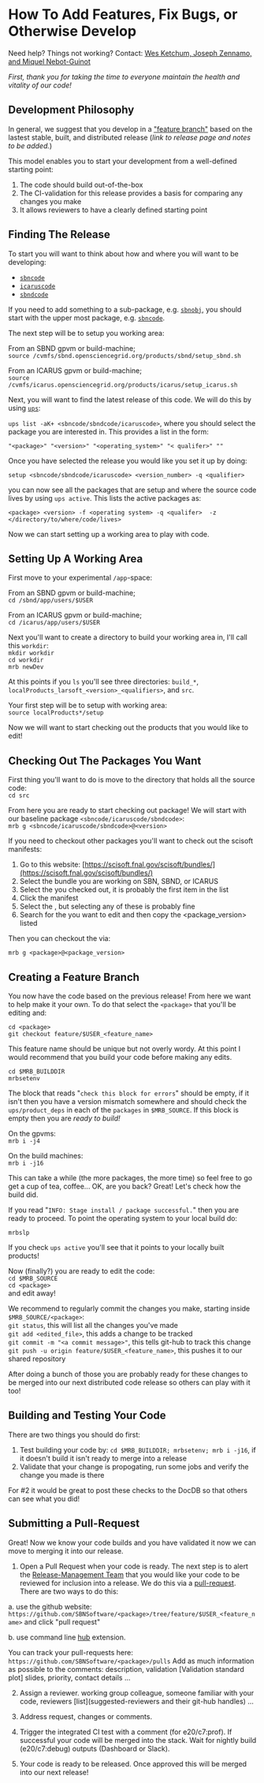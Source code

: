 # How To Add Features, Fix Bugs, or Otherwise Develop 

Need help? Things not working? Contact: [Wes Ketchum, Joseph Zennamo, and Miquel Nebot-Guinot](mailto:wketchum@fnal.gov,jaz8600@fnal.gov,miquel.nebot@ed.ac.uk)

*First, thank you for taking the time to everyone maintain the health and vitality of our code!*

## Development Philosophy

In general, we suggest that you develop in a ["feature branch"](https://www.atlassian.com/git/tutorials/comparing-workflows/feature-branch-workflow) based on the lastest stable, built, and distributed release (_link to release page and notes to be added._)

This model enables you to start your development from a well-defined starting point:
1. The code should build out-of-the-box
2. The CI-validation for this release provides a basis for comparing any changes you make
3. It allows reviewers to have a clearly defined starting point

## Finding The Release

To start you will want to think about how and where you will want to be developing:
* [`sbncode`](https://github.com/SBNSoftware/sbncode)
* [`icaruscode`](https://github.com/SBNSoftware/icaruscode)
* [`sbndcode`](https://github.com/SBNSoftware/sbndcode)

If you need to add something to a sub-package, e.g. [`sbnobj`](https://github.com/SBNSoftware/sbnobj), you should start with the upper most package, e.g. [`sbncode`](https://github.com/SBNSoftware/sbncode). 

The next step will be to setup you working area:

From an SBND gpvm or build-machine;  
`source /cvmfs/sbnd.opensciencegrid.org/products/sbnd/setup_sbnd.sh`

From an ICARUS gpvm or build-machine;  
`source /cvmfs/icarus.opensciencegrid.org/products/icarus/setup_icarus.sh`

Next, you will want to find the latest release of this code. We will do this by using [`ups`](https://cdcvs.fnal.gov/redmine/projects/ups/wiki/Getting_Started_Using_UPS):

`ups list -aK+ <sbncode/sbndcode/icaruscode>`, where you should select the package you are interested in. This provides a list in the form:  

`"<package>" "<version>" "<operating_system>" "< qualifer>" ""`  

Once you have selected the release you would like you set it up by doing:  

`setup <sbncode/sbndcode/icaruscode> <version_number> -q <qualifier>`  

you can now see all the packages that are setup and where the source code lives by using `ups active`. This lists the active packages as:  

`<package> <version> -f <operating system> -q <qualifer>  -z </directory/to/where/code/lives>`  

Now we can start setting up a working area to play with code.  

## Setting Up A Working Area

First move to your experimental `/app`-space:  

From an SBND gpvm or build-machine;  
`cd /sbnd/app/users/$USER`  

From an ICARUS gpvm or build-machine;   
`cd /icarus/app/users/$USER`  

Next you'll want to create a directory to build your working area in, I'll call this `workdir`:  
`mkdir workdir`  
`cd workdir`  
`mrb newDev`  

At this points if you `ls` you'll see three directories: `build_*`, `localProducts_larsoft_<version>_<qualifiers>`, and `src`.  

Your first step will be to setup with working area:  
`source localProducts*/setup`  

Now we will want to start checking out the products that you would like to edit!   

## Checking Out The Packages You Want

First thing you'll want to do is move to the directory that holds all the source code:  
`cd src`  

From here you are ready to start checking out package! We will start with our baseline package `<sbncode/icaruscode/sbndcode>`:  
`mrb g <sbncode/icaruscode/sbndcode>@<version>`  

If you need to checkout other packages you'll want to check out the scisoft manifests:

1. Go to this website: [https://scisoft.fnal.gov/scisoft/bundles/](https://scisoft.fnal.gov/scisoft/bundles/)
2. Select the bundle you are working on SBN, SBND, or ICARUS 
3. Select the <version> you checked out, it is probably the first item in the list
4. Click the manifest 
5. Select the <qualifier>, but selecting any of these is probably fine
6. Search for the <package> you want to edit and then copy the <package_version> listed

Then you can checkout the <package> via:  
   
`mrb g <package>@<package_version>`

## Creating a Feature Branch

You now have the code based on the previous release! From here we want to help make it your own. To do that select the `<package>` that you'll be editing and:

`cd <package>`  
`git checkout feature/$USER_<feature_name>`  

This feature name should be unique but not overly wordy. At this point I would recommend that you build your code before making any edits.

`cd $MRB_BUILDDIR`  
`mrbsetenv`  

The block that reads "`check this block for errors`" should be empty, if it isn't then you have a version mismatch somewhere and should check the `ups/product_deps` in each of the `packages` in `$MRB_SOURCE`. If this block is empty then you are *ready to build!*

On the gpvms:  
`mrb i -j4` 

On the build machines:  
`mrb i -j16` 

This can take a while (the more packages, the more time) so feel free to go get a cup of tea, coffee... OK, are you back? Great! Let's check how the build did.

If you read "`INFO: Stage install / package successful.`" then you are ready to proceed. To point the operating system to your local build do:  

`mrbslp`

If you check `ups active` you'll see that it points to your locally built products! 

Now (finally?) you are ready to edit the code:  
`cd $MRB_SOURCE`  
`cd <package>`  
 and edit away!   
 
 We recommend to regularly commit the changes you make, starting inside `$MRB_SOURCE/<package>`:  
 `git status`, this will list all the changes you've made  
 `git add <edited_file>`, this adds a change to be tracked  
 `git commit -m "<a commit message>"`, this tells git-hub to track this change  
 `git push -u origin feature/$USER_<feature_name>`, this pushes it to our shared repository   

After doing a bunch of those you are probably ready for these changes to be merged into our next distributed code release so others can play with it too!

## Building and Testing Your Code

There are two things you should do first:
1. Test building your code by: `cd $MRB_BUILDDIR; mrbsetenv; mrb i -j16`, if it doesn't build it isn't ready to merge into a release
2. Validate that your change is propogating, run some jobs and verify the change you made is there

For #2 it would be great to post these checks to the DocDB so that others can see what you did!
 
## Submitting a Pull-Request

Great! Now we know your code builds and you have validated it now we can move to merging it into our release. 
   
1. Open a Pull Request when your code is ready.
The next step is to alert the [Release-Management Team](https://sbnsoftware.github.io/AnalysisInfrastructure/index) that you would like your code to be reviewed for inclusion into a release. We do this via a [pull-request](https://www.atlassian.com/git/tutorials/making-a-pull-request).
There are two ways to do this:
   
a. use the github website: `https://github.com/SBNSoftware/<package>/tree/feature/$USER_<feature_name>` and click "pull request"
   
b. use command line [hub](https://hub.github.com/) extension.
   
You can track your pull-requests here: `https://github.com/SBNSoftware/<package>/pulls`
Add as much information as possible to the comments: description, validation [Validation standard plot] slides, priority, contact details … 

2. Assign a reviewer.
working group colleague, someone familiar with your code, reviewers [list](suggested-reviewers and their git-hub handles) …

3. Address request, changes or comments.

4. Trigger the integrated CI test with a comment (for e20/c7:prof). 
If successful your code will be merged into the stack. Wait for nightly build  (e20/c7:debug) outputs (Dashboard or Slack).

5. Your code is ready to be released. Once approved this will be merged into our next release! 
